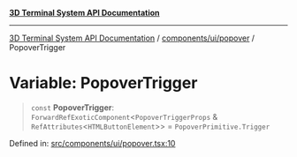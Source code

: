 [**3D Terminal System API Documentation**](../../../../README.md)

***

[3D Terminal System API Documentation](../../../../README.md) / [components/ui/popover](../README.md) / PopoverTrigger

# Variable: PopoverTrigger

> `const` **PopoverTrigger**: `ForwardRefExoticComponent`\<`PopoverTriggerProps` & `RefAttributes`\<`HTMLButtonElement`\>\> = `PopoverPrimitive.Trigger`

Defined in: [src/components/ui/popover.tsx:10](https://github.com/Dicommunitas/ThreeJS_Terminal_3D/blob/3fbd351dd3271531d3a02300dce1fb3d97e4435b/src/components/ui/popover.tsx#L10)
